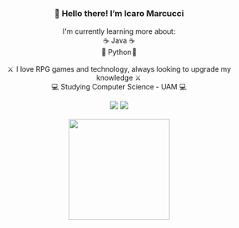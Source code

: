 ##
<h3 align="center">
👋 Hello there! I’m Icaro Marcucci
</h1>

<p align="center"> I'm currently learning more about:
<br>☕ Java ☕
<br>🐍 Python 🐍
<br>
<br>⚔️  I love RPG games and technology, always looking to upgrade my knowledge ⚔️ 
<br>💻 Studying Computer Science - UAM 💻

<div align="center">
 	<a href = "mailto:icaro.marcucci@gmail.com"><img src="https://img.shields.io/badge/-Gmail-%23333?style=for-the-badge&logo=gmail&logoColor=white" target="_blank"></a>
  <a href="https://www.linkedin.com/in/icaro-marcucci-41614b201" target="_blank"><img src="https://img.shields.io/badge/-LinkedIn-%230077B5?style=for-the-badge&logo=linkedin&logoColor=white" target="_blank"></a> 
</div>


<div align="center">
<br>
  <a href="https://github.com/IcaroMarcucci">
  <img height="200em" src="https://github-readme-stats.vercel.app/api/top-langs/?username=IcaroMarcucci&layout=compact&langs_count=7&theme=synthwave"/>
</div>
